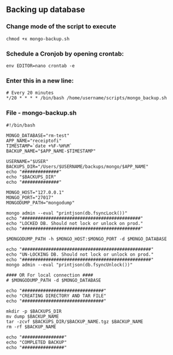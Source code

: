 ## Backing up database

### Change mode of the script to execute

    chmod +x mongo-backup.sh
    
### Schedule a Cronjob by opening crontab:

    env EDITOR=nano crontab -e

### Enter this in a new line:

    # Every 20 minutes
    */20 * * * * /bin/bash /home/username/scripts/mongo_backup.sh    

### File - mongo-backup.sh

    #!/bin/bash
     
    MONGO_DATABASE="rm-test"
    APP_NAME="receiptofi"
    TIMESTAMP=`date +%F-%H%M`
    BACKUP_NAME="$APP_NAME-$TIMESTAMP"
    
    USERNAME="$USER"
    BACKUPS_DIR="/Users/$USERNAME/backups/mongo/$APP_NAME"
    echo "##############"
    echo "$BACKUPS_DIR"
    echo "##############"
    
    MONGO_HOST="127.0.0.1"
    MONGO_PORT="27017"
    MONGODUMP_PATH="mongodump"
     
    mongo admin --eval "printjson(db.fsyncLock())"
    echo "#############################################"
    echo "LOCKED DB. Should not lock or unlock on prod."
    echo "#############################################"
    
    $MONGODUMP_PATH -h $MONGO_HOST:$MONGO_PORT -d $MONGO_DATABASE
    
    echo "#################################################"
    echo "UN-LOCKING DB. Should not lock or unlock on prod."
    echo "#################################################"
    mongo admin --eval "printjson(db.fsyncUnlock())"
    
    #### OR For local connection ####
    # $MONGODUMP_PATH -d $MONGO_DATABASE
    
    echo "###############################"
    echo "CREATING DIRECTORY AND TAR FILE"
    echo "###############################"
    
    mkdir -p $BACKUPS_DIR
    mv dump $BACKUP_NAME
    tar -zcvf $BACKUPS_DIR/$BACKUP_NAME.tgz $BACKUP_NAME
    rm -rf $BACKUP_NAME
    
    echo "################"
    echo "COMPLETED BACKUP"
    echo "################"